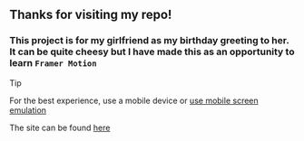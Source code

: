 ## Thanks for visiting my repo!

### This project is for my girlfriend as my birthday greeting to her. It can be quite cheesy but I have made this as an opportunity to learn **`Framer Motion`**

> [!TIP]
> For the best experience, use a mobile device or [use mobile screen emulation](https://developer.chrome.com/docs/devtools/device-mode)

The site can be found [here](https://janio.netlify.app/)
